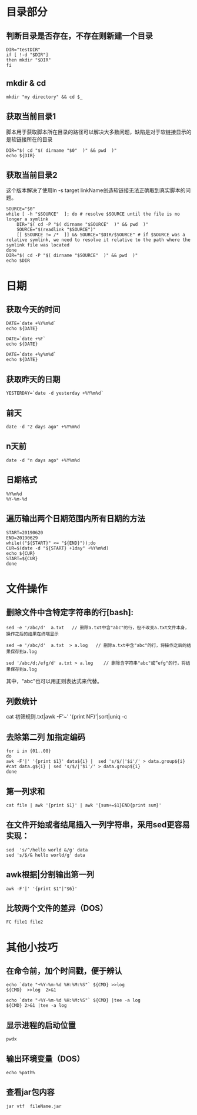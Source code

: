 # 目录部分
## 判断目录是否存在，不存在则新建一个目录
```
DIR="testDIR"
if [ !-d "$DIR"]
then mkdir "$DIR"
fi
```
## mkdir & cd
```
mkdir "my directory" && cd $_
```

## 获取当前目录1 
脚本用于获取脚本所在目录的路径可以解决大多数问题，缺陷是对于软链接显示的是软链接所在的目录
```
DIR="$( cd "$( dirname "$0"  )" && pwd  )"
echo ${DIR}
```


## 获取当前目录2
 这个版本解决了使用ln -s target linkName创造软链接无法正确取到真实脚本的问题。
```
SOURCE="$0"
while [ -h "$SOURCE"  ]; do # resolve $SOURCE until the file is no longer a symlink
    DIR="$( cd -P "$( dirname "$SOURCE"  )" && pwd  )"
    SOURCE="$(readlink "$SOURCE")"
    [[ $SOURCE != /*  ]] && SOURCE="$DIR/$SOURCE" # if $SOURCE was a relative symlink, we need to resolve it relative to the path where the symlink file was located
done
DIR="$( cd -P "$( dirname "$SOURCE"  )" && pwd  )"
echo $DIR
```


# 日期
## 获取今天的时间
```
DATE=`date +%Y%m%d`
echo ${DATE}

DATE=`date +%F`
echo ${DATE}

DATE=`date +%y%m%d`
echo ${DATE}
```

## 获取昨天的日期
```
YESTERDAY=`date -d yesterday +%Y%m%d`
```

## 前天
```
date -d "2 days ago" +%Y%m%d  
```

## n天前
```
date -d "n days ago" +%Y%m%d
```

## 日期格式
```
%Y%m%d
%Y-%m-%d
```

## 遍历输出两个日期范围内所有日期的方法

```
START=20190620
END=20190629
while(("${START}" <= "${END}"));do
CUR=$(date -d "${START} +1day" +%Y%m%d)
echo ${CUR}
START=${CUR}
done
```

# 文件操作
## 删除文件中含特定字符串的行[bash]:
```
sed -e '/abc/d'  a.txt   // 删除a.txt中含"abc"的行，但不改变a.txt文件本身，操作之后的结果在终端显示

sed -e '/abc/d'  a.txt  > a.log   // 删除a.txt中含"abc"的行，将操作之后的结果保存到a.log

sed '/abc/d;/efg/d' a.txt > a.log    // 删除含字符串"abc"或“efg"的行，将结果保存到a.log
```
其中，"abc"也可以用正则表达式来代替。

## 列数统计
cat 初筛规则.txt|awk -F'~' '{print NF}'|sort|uniq -c

## 去除第二列 加指定编码
```
for i in {01..08}
do
awk -F'|' '{print $1}' data${i} |  sed 's/$/|'$i'/' > data.group${i}
#cat data.g${i} | sed 's/$/|'$i'/' > data.group${i}
done
```

## 第一列求和
```
cat file | awk '{print $1}' | awk '{sum+=$1}END{print sum}'
```

## 在文件开始或者结尾插入一列字符串，采用sed更容易实现：
```
sed  's/^/hello world &/g' data
sed 's/$/& hello world/g' data
```
## awk根据|分割输出第一列
```
awk -F'|' '{print $1"|"$6}' 
```


## 比较两个文件的差异（DOS）
```
FC file1 file2	 
```

# 其他小技巧
## 在命令前，加个时间戳，便于辨认
```
echo `date "+%Y-%m-%d %H:%M:%S"` ${CMD} >>log 
${CMD}  >>log  2>&1

echo `date "+%Y-%m-%d %H:%M:%S"` ${CMD} |tee -a log 
${CMD} 2>&1 |tee -a log 
```

## 显示进程的启动位置  
```
pwdx
```

## 输出环境变量（DOS）
```
echo %path%
```

## 查看jar包内容
```
jar vtf  fileName.jar
```

